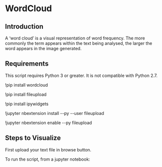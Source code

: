 # WordCloud

## Introduction

A ‘word cloud’ is a visual representation of word frequency. The more commonly the term appears within the text being analysed, the larger the word appears in the image generated.

## Requirements

This script requires Python 3 or greater. It is not compatible with Python 2.7.

!pip install wordcloud

!pip install fileupload

!pip install ipywidgets

!jupyter nbextension install --py --user fileupload

!jupyter nbextension enable --py fileupload

## Steps to Visualize

First upload your text file in browse button.

To run the script, from a jupyter notebook:

